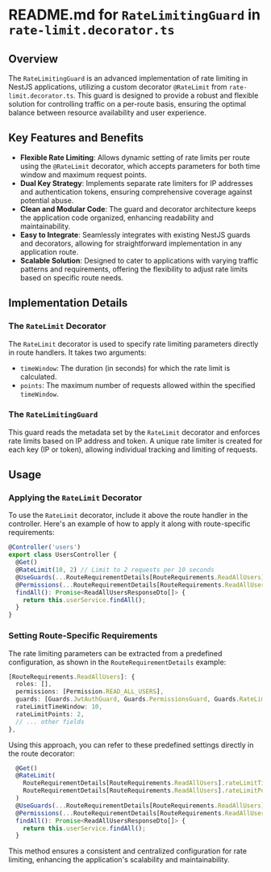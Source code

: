 # README.md for `RateLimitingGuard` in `rate-limit.decorator.ts`

## Overview

The `RateLimitingGuard` is an advanced implementation of rate limiting in NestJS applications, utilizing a custom decorator `@RateLimit` from `rate-limit.decorator.ts`. This guard is designed to provide a robust and flexible solution for controlling traffic on a per-route basis, ensuring the optimal balance between resource availability and user experience.

## Key Features and Benefits

- **Flexible Rate Limiting**: Allows dynamic setting of rate limits per route using the `@RateLimit` decorator, which accepts parameters for both time window and maximum request points.
- **Dual Key Strategy**: Implements separate rate limiters for IP addresses and authentication tokens, ensuring comprehensive coverage against potential abuse.
- **Clean and Modular Code**: The guard and decorator architecture keeps the application code organized, enhancing readability and maintainability.
- **Easy to Integrate**: Seamlessly integrates with existing NestJS guards and decorators, allowing for straightforward implementation in any application route.
- **Scalable Solution**: Designed to cater to applications with varying traffic patterns and requirements, offering the flexibility to adjust rate limits based on specific route needs.

## Implementation Details

### The `RateLimit` Decorator

The `RateLimit` decorator is used to specify rate limiting parameters directly in route handlers. It takes two arguments:

- `timeWindow`: The duration (in seconds) for which the rate limit is calculated.
- `points`: The maximum number of requests allowed within the specified `timeWindow`.

### The `RateLimitingGuard`

This guard reads the metadata set by the `RateLimit` decorator and enforces rate limits based on IP address and token. A unique rate limiter is created for each key (IP or token), allowing individual tracking and limiting of requests.

## Usage

### Applying the `RateLimit` Decorator

To use the `RateLimit` decorator, include it above the route handler in the controller. Here's an example of how to apply it along with route-specific requirements:

```typescript
@Controller('users')
export class UsersController {
  @Get()
  @RateLimit(10, 2) // Limit to 2 requests per 10 seconds
  @UseGuards(...RouteRequirementDetails[RouteRequirements.ReadAllUsers].guards)
  @Permissions(...RouteRequirementDetails[RouteRequirements.ReadAllUsers].permissions)
  findAll(): Promise<ReadAllUsersResponseDto[]> {
    return this.userService.findAll();
  }
}
```

### Setting Route-Specific Requirements

The rate limiting parameters can be extracted from a predefined configuration, as shown in the `RouteRequirementDetails` example:

```typescript
[RouteRequirements.ReadAllUsers]: {
  roles: [],
  permissions: [Permission.READ_ALL_USERS],
  guards: [Guards.JwtAuthGuard, Guards.PermissionsGuard, Guards.RateLimitingGuard],
  rateLimitTimeWindow: 10,
  rateLimitPoints: 2,
  // ... other fields
},
```

Using this approach, you can refer to these predefined settings directly in the route decorator:

```typescript
  @Get()
  @RateLimit(
    RouteRequirementDetails[RouteRequirements.ReadAllUsers].rateLimitTimeWindow, 
    RouteRequirementDetails[RouteRequirements.ReadAllUsers].rateLimitPoints
  )
  @UseGuards(...RouteRequirementDetails[RouteRequirements.ReadAllUsers].guards)
  @Permissions(...RouteRequirementDetails[RouteRequirements.ReadAllUsers].permissions)
  findAll(): Promise<ReadAllUsersResponseDto[]> {
    return this.userService.findAll();
  }
```

This method ensures a consistent and centralized configuration for rate limiting, enhancing the application's scalability and maintainability.